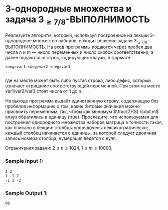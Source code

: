 # 3-однородные множества и задача $3_{ \geqslant 7/8}$-ВЫПОЛНИМОСТЬ

Реализуйте алгоритм, который, используя построенное на лекции 3-однородное множество наборов, находит решение задачи $3_{ \geqslant 7/8}$-ВЫПОЛНИМОСТЬ.
На вход программы подаются через пробел два числа n и m — число переменных и число скобок соответственно, а далее подаются m строк, кодирующих клаузы, в формате:
```
<neg>var1 <neg>var2 <neg>var3
...
```
где на месте <neg> может быть либо пустая строка, либо дефис, который означает отрицание соответствующей переменной. При этом на месте var1/var2/var3 стоят числа от 1 до n.


На выходе программа выдаёт единственную строку, содержащую без пробелов информацию о том, какие битовые значения можно присвоить переменным, так, чтобы как минимум $\frac{7}{8} \cdot m$ клауз обратились в единицу (true). Проследите, что используемая для построения однородного множества наборов матрица в точности такая, как описано в лекции: столбцы упорядочены
лексикографически; каждый столбец начинается с единицы, за которой следует двоичная запись номера столбца; нумерация ведётся с нуля.

Ограничения задачи: $2  \leqslant n  \leqslant 1024, 1  \leqslant m  \leqslant 10000$.


### Sample Input 1:
```
2 2
1 -1 2
-1 2 -2
```

### Sample Output 1:
```
00
```
